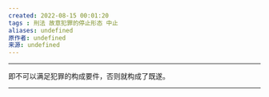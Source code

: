 ```yaml
---
created: 2022-08-15 00:01:20
tags : 刑法 故意犯罪的停止形态 中止
aliases: undefined
原作者: undefined
来源: undefined
---
```

---
即不可以满足犯罪的构成要件，否则就构成了既遂。

---

